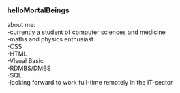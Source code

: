 ### helloMortalBeings
about me:<br/>
-currently a student of computer sciences and medicine<br/>
-maths and physics enthusiast<br/>
-CSS<br/>
-HTML<br/>
-Visual Basic<br/>
-RDMBS/DMBS<br/>
-SQL<br/>
-looking forward to work full-time remotely in the IT-sector<br/>
